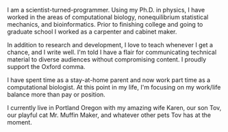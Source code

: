 I am a scientist-turned-programmer. Using my Ph.D. in physics, I have worked in 
the areas of computational biology, nonequilibrium statistical mechanics, and bioinformatics. 
Prior to finishing college and going to graduate school I worked as a carpenter and cabinet maker.

In addition to research and development, I love to teach whenever I get a chance, and I write well. I'm told I 
have a flair for communicating technical material to diverse audiences without compromising 
content. I proudly support the Oxford comma.

I have spent time as a stay-at-home parent and now work part time as a computational biologist. At this point in my life, 
I'm focusing on my work/life balance more than pay or position.

I currently live in Portland Oregon with my amazing wife Karen, our son Tov, our playful cat Mr. Muffin Maker, and whatever other pets Tov has at the moment.
